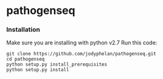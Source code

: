 # pathogenseq

### Installation

Make sure you are installing with python v2.7
Run this code:
```
git clone https://github.com/jodyphelan/pathogenseq.git
cd pathogenseq
python setup.py install_prerequisites
python setup.py install
```
